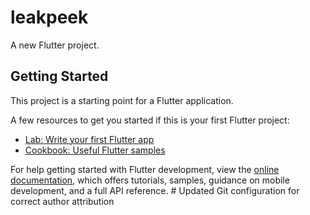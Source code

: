 # leakpeek

A new Flutter project.

## Getting Started

This project is a starting point for a Flutter application.

A few resources to get you started if this is your first Flutter project:

- [Lab: Write your first Flutter app](https://docs.flutter.dev/get-started/codelab)
- [Cookbook: Useful Flutter samples](https://docs.flutter.dev/cookbook)

For help getting started with Flutter development, view the
[online documentation](https://docs.flutter.dev/), which offers tutorials,
samples, guidance on mobile development, and a full API reference.
#   U p d a t e d   G i t   c o n f i g u r a t i o n   f o r   c o r r e c t   a u t h o r   a t t r i b u t i o n  
 